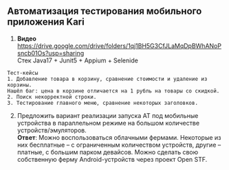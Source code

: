 ## Автоматизация тестирования мобильного приложения Kari
1. **Видео** https://drive.google.com/drive/folders/1qj1BH5G3CfJLaMqDpBWhANoPsncb01Os?usp=sharing  
Стек Java17 + Junit5 + Appium + Selenide
````
Тест-кейсы
1. Добавление товара в корзину, сравнение стоимости и удаление из корзины.  
Нашёл баг: цена в корзине отличается на 1 рубль на товары со скидкой.
2. Поиск некорректной строки.
3. Тестирование главного меню, сравнение некоторых заголовков.
````
2. Предложить вариант реализации запуска АТ под мобильные устройства в параллельном режиме на большом количестве устройств/эмуляторов.  
**Ответ**: Можно воспользоваться облачными фермами. Некоторые из них бесплатные – с ограниченным количеством устройств, другие – платные, с большим парком девайсов. Можно сделать свою собственную ферму Android-устройств через проект Open STF.
